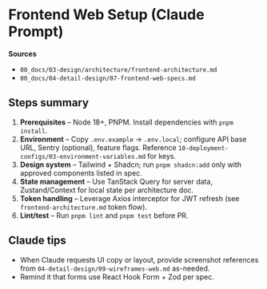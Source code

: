 # Frontend Web Setup (Claude Prompt)

**Sources**
- `00_docs/03-design/architecture/frontend-architecture.md`
- `00_docs/04-detail-design/07-frontend-web-specs.md`

## Steps summary
1. **Prerequisites** – Node 18+, PNPM. Install dependencies with `pnpm install`.
2. **Environment** – Copy `.env.example` → `.env.local`; configure API base URL, Sentry (optional), feature flags. Reference `10-deployment-configs/03-environment-variables.md` for keys.
3. **Design system** – Tailwind + Shadcn; run `pnpm shadcn:add` only with approved components listed in spec.
4. **State management** – Use TanStack Query for server data, Zustand/Context for local state per architecture doc.
5. **Token handling** – Leverage Axios interceptor for JWT refresh (see `frontend-architecture.md` token flow).
6. **Lint/test** – Run `pnpm lint` and `pnpm test` before PR.

## Claude tips
- When Claude requests UI copy or layout, provide screenshot references from `04-detail-design/09-wireframes-web.md` as-needed.
- Remind it that forms use React Hook Form + Zod per spec.

